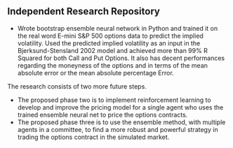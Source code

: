 ## Independent Research Repository 

* Wrote bootstrap ensemble neural network in Python and trained it on the real word E-mini S&P 500 options data to predict the implied volatility. 
Used the predicted implied volatility as an input in the Bjerksund-Stensland 2002 model and achieved more than 99% R Squared for both Call and Put Options. 
It also has decent performances regarding the moneyness of the options and in terms of the mean absolute error or the mean absolute percentage Error. 

The research consists of two more future steps.
* The proposed phase two is to implement reinforcement learning to develop and improve the pricing model for a single agent who uses the trained ensemble neural net to price the options contracts.
* The proposed phase three is to use the ensemble method, with multiple agents in a committee, to find a more robust and powerful strategy in trading the options contract in the simulated market.
